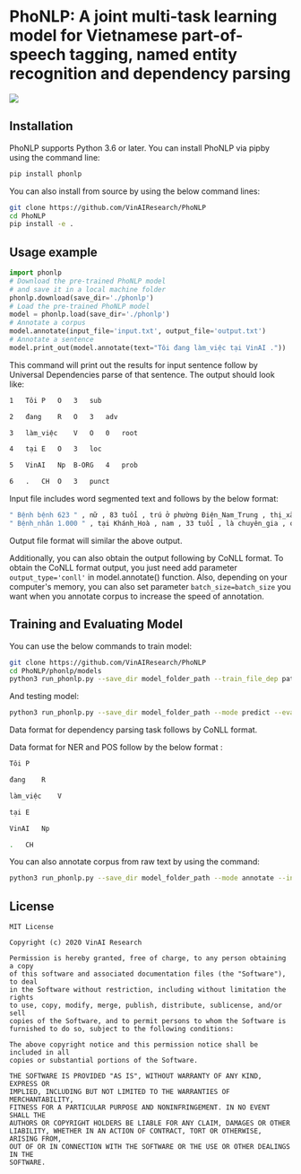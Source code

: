 # PhoNLP: A joint multi-task learning model for Vietnamese part-of-speech tagging, named entity recognition and dependency parsing

[comment]: <> (> Short blurb about what your product does.)

[comment]: <> ([![NPM Version][npm-image]][npm-url])

[comment]: <> ([![Build Status][travis-image]][travis-url])

[comment]: <> ([![Downloads Stats][npm-downloads]][npm-url])

[comment]: <> (One to two paragraph statement about your product and what it does.)

![](header.png)

## Installation

PhoNLP supports Python 3.6 or later. You can install PhoNLP via pipby using the command line: 
```sh
pip install phonlp
```
You can also install from source by using the below command lines:

```sh
git clone https://github.com/VinAIResearch/PhoNLP
cd PhoNLP
pip install -e .
```

## Usage example

```python
import phonlp
# Download the pre-trained PhoNLP model
# and save it in a local machine folder
phonlp.download(save_dir='./phonlp')
# Load the pre-trained PhoNLP model
model = phonlp.load(save_dir='./phonlp')
# Annotate a corpus
model.annotate(input_file='input.txt', output_file='output.txt')
# Annotate a sentence
model.print_out(model.annotate(text="Tôi đang làm_việc tại VinAI ."))
```
This command will print out the results for input sentence follow by Universal Dependencies parse of that sentence. The output should look like:
```sh
1	Tôi	P	O	3	sub	

2	đang	R	O	3	adv

3	làm_việc	V	O	0	root

4	tại	E	O	3	loc

5	VinAI	Np 	B-ORG	4	prob

6	.	CH	O	3	punct
```
Input file includes word segmented text and follows by the below format:
```sh
" Bệnh bệnh 623 " , nữ , 83 tuổi , trú ở phường Điện_Nam_Trung , thị_xã Điện_Bàn . 
" Bệnh_nhân 1.000 " , tại Khánh_Hoà , nam , 33 tuổi , là chuyên_gia , quốc_tịch Philippines . 
```
Output file format will similar the above output.

Additionally, you can also obtain the output following by CoNLL format. To obtain the CoNLL format output, you just need add parameter `output_type='conll'` in model.annotate() function. Also, depending on your computer's memory, you can also set parameter `batch_size=batch_size` you want when you annotate corpus to increase the speed of annotation.

[comment]: <> (_For more examples and usage, please refer to the [Wiki][wiki]._)

## Training and Evaluating Model

You can use the below commands to train model:

```sh
git clone https://github.com/VinAIResearch/PhoNLP
cd PhoNLP/phonlp/models
python3 run_phonlp.py --save_dir model_folder_path --train_file_dep path_to_dep_training_file --eval_file_dep path_to_dep_validation_file --train_file_pos path_to_pos_training_file --eval_file_pos path_to_pos_validation_file --train_file_ner path_to_ner_training_file --eval_file_ner path_to_ner_validation_file
```

And testing model:

```sh
python3 run_phonlp.py --save_dir model_folder_path --mode predict --eval_file_dep path_to_dep_test_file --eval_file_pos path_to_pos_test_file --eval_file_ner path_to_ner_test_file
```
Data format for dependency parsing task follows by CoNLL format.

Data format for NER and POS follow by the below format :

```sh
Tôi	P

đang	R

làm_việc	V

tại	E

VinAI	Np

.	CH
```

You can also annotate corpus from raw text by using the command:

```sh
python3 run_phonlp.py --save_dir model_folder_path --mode annotate --input_file path_to_input_file --output_file path_to_output_file
```


## License

	MIT License

	Copyright (c) 2020 VinAI Research

	Permission is hereby granted, free of charge, to any person obtaining a copy
	of this software and associated documentation files (the "Software"), to deal
	in the Software without restriction, including without limitation the rights
	to use, copy, modify, merge, publish, distribute, sublicense, and/or sell
	copies of the Software, and to permit persons to whom the Software is
	furnished to do so, subject to the following conditions:

	The above copyright notice and this permission notice shall be included in all
	copies or substantial portions of the Software.

	THE SOFTWARE IS PROVIDED "AS IS", WITHOUT WARRANTY OF ANY KIND, EXPRESS OR
	IMPLIED, INCLUDING BUT NOT LIMITED TO THE WARRANTIES OF MERCHANTABILITY,
	FITNESS FOR A PARTICULAR PURPOSE AND NONINFRINGEMENT. IN NO EVENT SHALL THE
	AUTHORS OR COPYRIGHT HOLDERS BE LIABLE FOR ANY CLAIM, DAMAGES OR OTHER
	LIABILITY, WHETHER IN AN ACTION OF CONTRACT, TORT OR OTHERWISE, ARISING FROM,
	OUT OF OR IN CONNECTION WITH THE SOFTWARE OR THE USE OR OTHER DEALINGS IN THE
	SOFTWARE.
